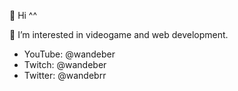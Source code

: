 👋 Hi ^^

👀 I’m interested in videogame and web development.

- YouTube: @wandeber
- Twitch: @wandeber
- Twitter: @wandebrr

